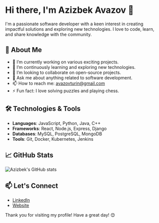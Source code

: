 # Hi there, I'm Azizbek Avazov 👋

I'm a passionate software developer with a keen interest in creating impactful solutions and exploring new technologies. I love to code, learn, and share knowledge with the community.

## 🚀 About Me
- 🔭 I’m currently working on various exciting projects.
- 🌱 I’m continuously learning and exploring new technologies.
- 👯 I’m looking to collaborate on open-source projects.
- 💬 Ask me about anything related to software development.
- 📫 How to reach me: [avazovturin@gmail.com](mailto:avazovturin@gmail.com)
- ⚡ Fun fact: I love solving puzzles and playing chess.

## 🛠️ Technologies & Tools
- **Languages**: JavaScript, Python, Java, C++
- **Frameworks**: React, Node.js, Express, Django
- **Databases**: MySQL, PostgreSQL, MongoDB
- **Tools**: Git, Docker, Kubernetes, Jenkins

## 📈 GitHub Stats
![Azizbek's GitHub stats](https://github-readme-stats.vercel.app/api?username=AzizbekAvazov&show_icons=true&theme=radical)

## 📫 Let's Connect
- [LinkedIn](https://www.linkedin.com/in/azizbekavazov)
- [Website](https://azizbek.co.uk)

Thank you for visiting my profile! Have a great day! 😊
